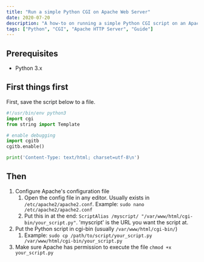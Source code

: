 ```yaml
---
title: "Run a simple Python CGI on Apache Web Server"
date: 2020-07-20
description: "A how-to on running a simple Python CGI script on an Apache HTTP Web Server"
tags: ["Python", "CGI", "Apache HTTP Server", "Guide"]
---
```


## Prerequisites

* Python 3.x

## First things first
First, save the script below to a file.

```python
#!/usr/bin/env python3
import cgi
from string import Template

# enable debugging
import cgitb
cgitb.enable()

print('Content-Type: text/html; charset=utf-8\n')
```

## Then

1. Configure Apache's configuration file
    1. Open the config file in any editor. Usually exists in `/etc/apache2/apache2.conf`. Example: `sudo nano /etc/apache2/apache2.conf`
    2. Put this in at the end: `ScriptAlias /myscript/ "/var/www/html/cgi-bin/your_script.py"`. 'myscript' is the URL you want the script at.
2. Put the Python script in cgi-bin (usually `/var/www/html/cgi-bin/`)
    1. Example: `sudo cp /path/to/script/your_script.py /var/www/html/cgi-bin/your_script.py`
3. Make sure Apache has permission to execute the file `chmod +x your_script.py`
